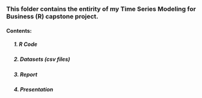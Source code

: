 ### This folder contains the entirity of my Time Series Modeling for Business (R) capstone project.

#### Contents:
##### &nbsp;&nbsp;&nbsp;&nbsp;&nbsp;&nbsp;1. R Code
##### &nbsp;&nbsp;&nbsp;&nbsp;&nbsp;&nbsp;2. Datasets (csv files)
##### &nbsp;&nbsp;&nbsp;&nbsp;&nbsp;&nbsp;3. Report
##### &nbsp;&nbsp;&nbsp;&nbsp;&nbsp;&nbsp;4. Presentation
